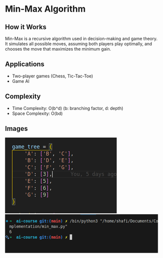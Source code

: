 # Min-Max Algorithm

## How it Works

Min-Max is a recursive algorithm used in decision-making and game theory. It simulates all possible moves, assuming both players play optimally, and chooses the move that maximizes the minimum gain.

## Applications

- Two-player games (Chess, Tic-Tac-Toe)
- Game AI

## Complexity

- Time Complexity: O(b^d) (b: branching factor, d: depth)
- Space Complexity: O(bd)

## Images

![Input](assets/min_max_input.png)
![Output](assets/min_max_output.png)
